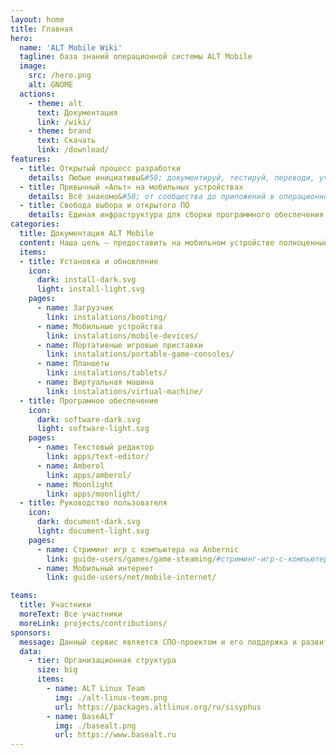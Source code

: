 ```yaml
---
layout: home
title: Главная
hero:
  name: 'ALT Mobile Wiki'
  tagline: база знаний операционной системы ALT Mobile
  image:
    src: /hero.png
    alt: GNOME
  actions:
    - theme: alt
      text: Документация
      link: /wiki/
    - theme: brand
      text: Скачать
      link: /download/
features:
  - title: Открытый процесс разработки
    details: Любые инициативы&#58; документируй, тестируй, переводи, участвуй в разработке.
  - title: Привычный «Альт» на мобильных устройствах
    details: Всё знакомо&#58; от сообщества до приложений в операционной системе.
  - title: Свобода выбора и открытого ПО
    details: Единая инфраструктура для сборки программного обеспечения в общем репозитории «Сизиф»
categories:
  title: Документация ALT Mobile
  content: Наша цель — предоставить на мобильном устройстве полноценный Линукс, точно тот же Альт, что есть и на других устройствах, но с оболочкой и приложениями, поддерживающими мобильный интерфейс. Это не какая-то отдельная операционная система, не клон Android, а самый обычный Альт Линукс.
  items:
  - title: Установка и обновление
    icon:
      dark: install-dark.svg
      light: install-light.svg
    pages:
      - name: Загрузчик
        link: instalations/booting/
      - name: Мобильные устройства
        link: instalations/mobile-devices/
      - name: Портативные игровые приставки
        link: instalations/portable-game-consoles/
      - name: Планшеты
        link: instalations/tablets/
      - name: Виртуальная машина
        link: instalations/virtual-machine/
  - title: Програмное обеспечение
    icon:
      dark: software-dark.svg
      light: software-light.svg
    pages:
      - name: Текстовый редактор
        link: apps/text-editor/
      - name: Amberol
        link: apps/amberol/
      - name: Moonlight
        link: apps/moonlight/
  - title: Руководство пользователя
    icon:
      dark: document-dark.svg
      light: document-light.svg
    pages:
      - name: Стриминг игр с компьютера на Anbernic
        link: guide-users/games/game-steaming/#стриминг-игр-с-компьютера-на-anbernic/
      - name: Мобильный интернет
        link: guide-users/net/mobile-internet/

teams:
  title: Участники
  moreText: Все участники
  moreLink: projects/contributions/
sponsors:
  message: Данный сервис является СПО-проектом и его поддержка и развитие зависит только от нашей совместной активности.
  data:
    - tier: Организационная структура
      size: big
      items:
        - name: ALT Linux Team
          img: ./alt-linux-team.png
          url: https://packages.altlinux.org/ru/sisyphus
        - name: BaseALT
          img: ./basealt.png
          url: https://www.basealt.ru
---
```

